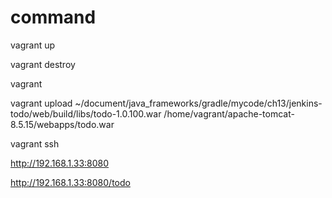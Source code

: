 
# command


vagrant up

vagrant destroy

vagrant


vagrant upload ~/document/java_frameworks/gradle/mycode/ch13/jenkins-todo/web/build/libs/todo-1.0.100.war /home/vagrant/apache-tomcat-8.5.15/webapps/todo.war


vagrant ssh


http://192.168.1.33:8080

http://192.168.1.33:8080/todo


